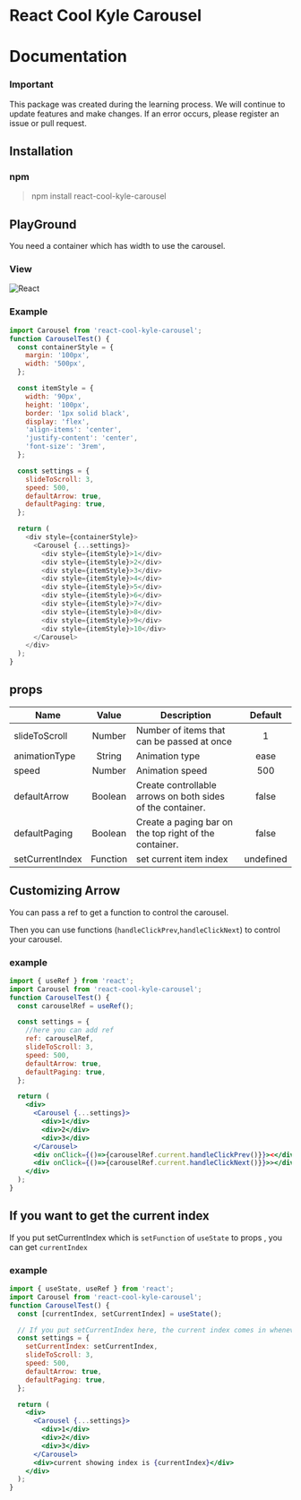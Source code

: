 # React Cool Kyle Carousel

# Documentation

### Important

This package was created during the learning process. We will continue to update features and make changes. If an error occurs, please register an issue or pull request.

## Installation

### npm

> npm install react-cool-kyle-carousel

## PlayGround

You need a container which has width to use the carousel.

### View

![React](https://user-images.githubusercontent.com/67357426/116787915-dbfbae00-aae1-11eb-8ad5-6fe39cf3ceab.gif)

### Example

```javascript
import Carousel from 'react-cool-kyle-carousel';
function CarouselTest() {
  const containerStyle = {
    margin: '100px',
    width: '500px',
  };

  const itemStyle = {
    width: '90px',
    height: '100px',
    border: '1px solid black',
    display: 'flex',
    'align-items': 'center',
    'justify-content': 'center',
    'font-size': '3rem',
  };

  const settings = {
    slideToScroll: 3,
    speed: 500,
    defaultArrow: true,
    defaultPaging: true,
  };

  return (
    <div style={containerStyle}>
      <Carousel {...settings}>
        <div style={itemStyle}>1</div>
        <div style={itemStyle}>2</div>
        <div style={itemStyle}>3</div>
        <div style={itemStyle}>4</div>
        <div style={itemStyle}>5</div>
        <div style={itemStyle}>6</div>
        <div style={itemStyle}>7</div>
        <div style={itemStyle}>8</div>
        <div style={itemStyle}>9</div>
        <div style={itemStyle}>10</div>
      </Carousel>
    </div>
  );
}
```

## props

| Name            |  Value   | Description                                                |  Default  |
| --------------- | :------: | ---------------------------------------------------------- | :-------: |
| slideToScroll   |  Number  | Number of items that can be passed at once                 |     1     |
| animationType   |  String  | Animation type                                             |   ease    |
| speed           |  Number  | Animation speed                                            |    500    |
| defaultArrow    | Boolean  | Create controllable arrows on both sides of the container. |   false   |
| defaultPaging   | Boolean  | Create a paging bar on the top right of the container.     |   false   |
| setCurrentIndex | Function | set current item index                                     | undefined |

## Customizing Arrow

You can pass a ref to get a function to control the carousel.

Then you can use functions (`handleClickPrev`,`handleClickNext`) to control your carousel.

### example

```jsx
import { useRef } from 'react';
import Carousel from 'react-cool-kyle-carousel';
function CarouselTest() {
  const carouselRef = useRef();

  const settings = {
    //here you can add ref
    ref: carouselRef,
    slideToScroll: 3,
    speed: 500,
    defaultArrow: true,
    defaultPaging: true,
  };

  return (
    <div>
      <Carousel {...settings}>
        <div>1</div>
        <div>2</div>
        <div>3</div>
      </Carousel>
      <div onClick={()=>{carouselRef.current.handleClickPrev()}}><</div>
      <div onClick={()=>{carouselRef.current.handleClickNext()}}>></div>
    </div>
  );
}
```

## If you want to get the current index

If you put setCurrentIndex which is `setFunction` of `useState` to props , you can get `currentIndex`

### example

```jsx
import { useState, useRef } from 'react';
import Carousel from 'react-cool-kyle-carousel';
function CarouselTest() {
  const [currentIndex, setCurrentIndex] = useState();

  // If you put setCurrentIndex here, the current index comes in whenever the carousel changes.
  const settings = {
    setCurrentIndex: setCurrentIndex,
    slideToScroll: 3,
    speed: 500,
    defaultArrow: true,
    defaultPaging: true,
  };

  return (
    <div>
      <Carousel {...settings}>
        <div>1</div>
        <div>2</div>
        <div>3</div>
      </Carousel>
      <div>current showing index is {currentIndex}</div>
    </div>
  );
}
```
